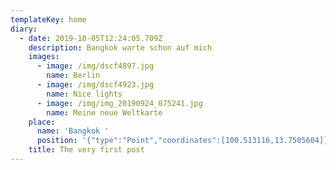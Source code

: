 ```yaml
---
templateKey: home
diary:
  - date: 2019-10-05T12:24:05.709Z
    description: Bangkok warte schon auf mich
    images:
      - image: /img/dscf4897.jpg
        name: Berlin
      - image: /img/dscf4923.jpg
        name: Nice lights
      - image: /img/img_20190924_075241.jpg
        name: Meine neue Weltkarte
    place:
      name: 'Bangkok '
      position: '{"type":"Point","coordinates":[100.513116,13.7505604]}'
    title: The very first post
---
```



